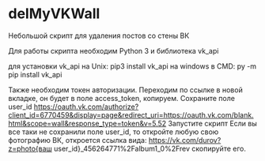 # delMyVKWall
Небольшой скрипт для удаления постов со стены ВК

Для работы скрипта необходим Python 3 и библиотека vk_api

для установки vk_api на Unix: pip3 install vk_api 
на windows в CMD: py -m pip install vk_api

Также необходим токен авторизации. 
Переходим по ссылке в новой вкладке, он будет в поле access_token, копируем. Cохраните поле user_id
https://oauth.vk.com/authorize?client_id=6770459&display=page&redirect_uri=https://oauth.vk.com/blank.html&scope=wall&response_type=token&v=5.52
Запустите скрипт
Если вы все таки не сохранили поле user_id, то откройте любую свою фотографию ВК, откроется ссылка вида: 
https://vk.com/durov?z=photo{ваш user_id}_456264771%2Falbum1_0%2Frev
скопируйте его. 
